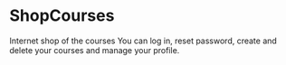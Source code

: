 # ShopCourses
Internet shop of the courses
You can log in, reset password, create and delete your courses and manage your profile.
